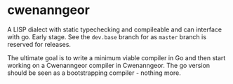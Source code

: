# cwenanngeor

A LISP dialect with static typechecking and compileable and can interface with go. Early stage.
See the `dev.base` branch for as `master` branch is reserved for releases. 

The ultimate goal is to write a minimum viable compiler in Go and then start working on a Cwenanngeor compiler in Cwenanngeor. The go version
should be seen as a bootstrapping compiler - nothing more. 
